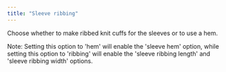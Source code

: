```yaml
---
title: "Sleeve ribbing"
---
```


Choose whether to make ribbed knit cuffs for the sleeves or to use a hem.

Note: Setting this option to 'hem' will enable the 'sleeve hem' option, while setting this option to 'ribbing' will enable the 'sleeve ribbing length' and 'sleeve ribbing width' options.
